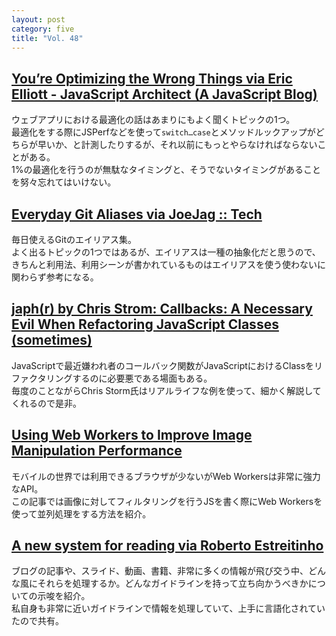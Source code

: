 ```yaml
---
layout: post
category: five
title: "Vol. 48"
---
```


## [You’re Optimizing the Wrong Things via Eric Elliott - JavaScript Architect (A JavaScript Blog)](http://ericleads.com/2013/04/youre-optimizing-the-wrong-things/)

ウェブアプリにおける最適化の話はあまりにもよく聞くトピックの1つ。  
最適化をする際にJSPerfなどを使って`switch…case`とメソッドルックアップがどちらが早いか、と計測したりするが、それ以前にもっとやらなければならないことがある。  
1%の最適化を行うのが無駄なタイミングと、そうでないタイミングがあることを努々忘れてはいけない。

## [Everyday Git Aliases via JoeJag :: Tech](http://code.joejag.com/2013/everyday-git-aliases/)

毎日使えるGitのエイリアス集。  
よく出るトピックの1つではあるが、エイリアスは一種の抽象化だと思うので、きちんと利用法、利用シーンが書かれているものはエイリアスを使う使わないに関わらず参考になる。

## [japh(r) by Chris Strom: Callbacks: A Necessary Evil When Refactoring JavaScript Classes (sometimes)](http://japhr.blogspot.jp/2013/04/callbacks-necessary-evil-when.html)

JavaScriptで最近嫌われ者のコールバック関数がJavaScriptにおけるClassをリファクタリングするのに必要悪である場面もある。  
毎度のことながらChris Storm氏はリアルライフな例を使って、細かく解説してくれるので是非。

## [Using Web Workers to Improve Image Manipulation Performance](http://www.sitepoint.com/using-web-workers-to-improve-image-manipulation-performance/)

モバイルの世界では利用できるブラウザが少ないがWeb Workersは非常に強力なAPI。  
この記事では画像に対してフィルタリングを行うJSを書く際にWeb Workersを使って並列処理をする方法を紹介。

## [A new system for reading via Roberto Estreitinho](http://restreitinho.com/reading/)

ブログの記事や、スライド、動画、書籍、非常に多くの情報が飛び交う中、どんな風にそれらを処理するか。どんなガイドラインを持って立ち向かうべきかについての示唆を紹介。  
私自身も非常に近いガイドラインで情報を処理していて、上手に言語化されていたので共有。